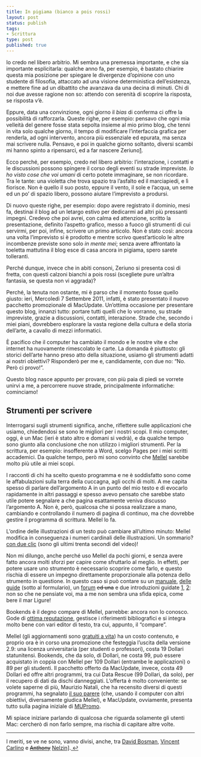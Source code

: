 ```yaml
--- 
title: In pigiama (bianco a pois rossi)
layout: post
status: publish
tags: 
- Scrittura
type: post
published: true
---
```

Io credo nel libero arbitrio. Mi sembra una premessa importante, e che sia importante esplicitarla: qualche anno fa, per esempio, è bastato chiarire questa mia posizione per spiegare le divergenze d’opinione con uno studente di filosofia, attaccato ad una visione deterministica dell’esistenza, e mettere fine ad un dibattito che avanzava da una decina di minuti. Chi di noi due avesse ragione non so: attendo con serenità di scoprire la risposta, se risposta v’è.

Eppure, data una convinzione, ogni giorno il <i>bias</i> di conferma ci offre la possibilità di rafforzarla. Queste righe, per esempio: pensavo che ogni mia velleità del genere fosse stata sepolta insieme al mio primo blog, che tenni in vita solo qualche giorno, il tempo di modificare l’interfaccia grafica per renderla, ad ogni intervento, ancora più essenziale ed epurata, ma senza mai scrivere nulla. Pensavo, e poi in qualche giorno soltanto, diversi scambi mi hanno spinto a ripensarci, ed a far nascere Zeriuno<a name="Ringraziamenti in nota"></a><a href="#1">1</a>.

Ecco perché, per esempio, credo nel libero arbitrio: l’interazione, i contatti e le discussioni possono spingere il corso degli eventi su strade impreviste. <i>Io ho visto cose che voi umani</i> di certo potete immaginare, se non ricordare. Tra le tante: una violetta che trova spazio tra l’asfalto ed il marciapiedi, e lì fiorisce. Non è quello il suo posto, eppure il vento, il sole e l’acqua, un seme ed un po’ di spazio libero, possono aiutare l’imprevisto a prodursi.

Di nuovo queste righe, per esempio: dopo avere registrato il dominio, mesi fa, destinai il blog ad un letargo estivo per dedicarmi ad altri più pressanti impegni. Credevo che poi avrei, con calma ed attenzione, scritto la presentazione, definito l’aspetto grafico, messo a fuoco gli strumenti di cui servirmi, per poi, infine, scrivere un primo articolo. Non è stato così: ancora una volta l’imprevisto si è prodotto e mentre scrivo quest’articolo le altre incombenze previste sono solo <i lang="la">in mente mei</i>; senza avere affrontato la toeletta mattutina il blog esce di casa ancora in pigiama, spero sarete tolleranti.

Perché dunque, invece che in abiti consoni, Zeriuno si presenta così di fretta, con questi calzoni bianchi a pois rossi (scegliete pure un’altra fantasia, se questa non vi aggrada)?

Perché, la tenuta non ostante, mi è parso che il momento fosse quello giusto: ieri, Mercoledì 7 Settembre 2011, infatti, è stato presentato il nuovo pacchetto promozionale di <span lang="en">MacUpdate</span>. Un’ottima occasione per presentare questo blog, innanzi tutto: portare tutti quelli che lo vorranno, su strade impreviste, grazie a discussioni, contatti, interazione. Strade che, secondo i miei piani, dovrebbero esplorare la vasta regione della cultura e della storia dell’arte, a cavallo di mezzi informatici.

È pacifico che il computer ha cambiato il mondo e le nostre vite e che internet ha nuovamente rimescolato le carte. La domanda è piuttosto: gli storici dell’arte hanno preso atto della situazione, usiamo gli strumenti adatti ai nostri obiettivi? Risponderò per me e, candidamente, con due no: “No. Però ci provo!”.

Questo blog nasce appunto per provare, con più paia di piedi se vorrete unirvi a me, a percorrere nuove strade, principalmente informatiche: cominciamo!

<h2 id="strumentiperscrivere">Strumenti per scrivere</h2>

Interrogarsi sugli strumenti significa, anche, riflettere sulle applicazioni che usiamo, chiedendosi se sono le migliori per i nostri scopi. Il mio computer, oggi, è un <span lang="en">Mac</span> (ieri è stato altro e domani si vedrà), e da qualche tempo sono giunto alla conclusione che non utilizzo i migliori strumenti. Per la scrittura, per esempio: insofferente a <span lang="en">Word</span>, scelgo <span lang="en">Pages</span> per i miei scritti accademici. Da qualche tempo, però mi sono convinto che <a href="http://redlers.com/">Mellel</a> sarebbe molto più utile ai miei scopi.

I racconti di chi ha scelto questo programma e ne è soddisfatto sono come le affabulazioni sulla terra della cuccagna, agli occhi di molti. A me capita spesso di parlare dell’argomento A in un punto del mio testo e di evocarlo rapidamente in altri passaggi e spesso avevo pensato che sarebbe stato utile potere segnalare a che pagina esattamente veniva discusso l’argomento A. Non è, però, qualcosa che si possa realizzare a mano, cambiando e controllando il numero di pagina di continuo, ma che dovrebbe gestire il programma di scrittura. Mellel lo fa.

L’ordine delle illustrazioni di un testo può cambiare all’ultimo minuto: Mellel modifica in conseguenza i numeri cardinali delle illustrazioni. Un sommario? <a href="http://redlers.com/supporttutorialmentionandtoc.html">con due clic</a> (sono gli ultimi trenta secondi del video)!

Non mi dilungo, anche perché uso Mellel da pochi giorni, e senza avere fatto ancora molti sforzi per capire come sfruttarlo al meglio. In effetti, per potere usare uno strumento è necessario scoprire come farlo, e questo rischia di essere un impegno direttamente proporzionale alla potenza dello strumento in questione. In questo caso si può contare su un <a href="http://www.connectnw.com/redlers/MellelGuide.pdf">manuale</a>, <a href="http://redlers.com/download.html">delle guide</a> (sotto al formulario), un <a href="http://forum.redlers.com/">forum</a> <del>ed una</del> e due introduzioni guidate <a href="http://www.macgeneration.com/labo/voir/98594">1</a>, <a href="http://www.atpm.com/14.01/mellel.shtml">2</a>: non so che ne pensiate voi, ma a me non sembra una sfida epica, come bere il mar Ligure!

Bookends è il degno compare di Mellel, parrebbe: ancora non lo conosco. Gode di <a href="http://www.macgeneration.com/news/voir/143671/bookends-11-nouvelle-interface">ottima reputazione</a>, gestisce i riferimenti bibliografici e si integra molto bene con vari editor di testo, tra cui, appunto, il “compare”.

Mellel (gli aggiornamenti sono [gratuiti a vita](href="http://www.macgeneration.com/news/voir/185452/mellel-2.8-nouvelles-fonctions-baisse-de-prix-et-mac-app-store "Articolo in francese")) ha un costo contenuto, e proprio ora è in corso una promozione che festeggia l’uscita della versione 2.9: una licenza universitaria (per studenti o professori), costa 19 Dollari statunitensi. Bookends, che da solo, di Dollari, ne costa 99, può essere acquistato in coppia con Mellel per 109 Dollari (entrambe le applicazioni) o 89 per gli studenti. Il pacchetto offerto da <span lang="en">MacUpdate</span>, invece, costa 49 Dollari ed offre altri programmi, tra cui <span lang="en">Data Rescue</span> (99 Dollari, da solo), per il recupero di dati da dischi danneggiati. L’offerta è molto conveniente: se volete saperne di più, Maurizio Natali, che ha recensito diversi di questi programmi, ha segnalato <a href="http://www.saggiamente.com/blog/2011/09/07/macupdate-bundle-di-settembre-11-applicazioni-a-35e-compreso-toast-11/">il suo parere</a> (che, usando il computer con altri obiettivi, diversamente giudica Mellel), e <span lang="en">MacUpdate</span>, ovviamente, presenta tutto sulla pagina iniziale di <a href="https://www.mupromo.com/">MUPromo</a>.

Mi spiace iniziare parlando di qualcosa che riguarda solamente gli utenti <span lang="en">Mac</span>: cercherò di non farlo sempre, ma rischia di capitare altre volte.

<div class="footnotes">



<hr />



<a name="1"></a>
I meriti, se ve ne sono, vanno divisi, anche, tra <a href="http://davidbosman.fr/blog/index.php">David Bosman</a>, <a href="http://www.vincent-ca.tumblr.com/">Vincent Carlino</a> e <del><a href="http://anthonynelzin.com/">Anthony</a></del> <a href="http://metrozendodo.com/">Nelzin]</a>.<a href="#[1]"> ↩</a>
</div>